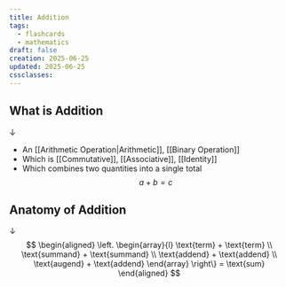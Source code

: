 ```yaml
---
title: Addition
tags:
  - flashcards
  - mathematics
draft: false
creation: 2025-06-25
updated: 2025-06-25
cssclasses:
---
```

## What is Addition
↓
- An [[Arithmetic Operation|Arithmetic]], [[Binary Operation]] 
- Which is [[Commutative]], [[Associative]], [[Identity]]
- Which combines two quantities into a single total
$$a+b=c$$

## Anatomy of Addition
↓
$$
\begin{aligned}
\left.
\begin{array}{l}
\text{term} + \text{term} \\
\text{summand} + \text{summand} \\
\text{addend} + \text{addend} \\
\text{augend} + \text{addend}
\end{array}
\right\}
= \text{sum}
\end{aligned}
$$
